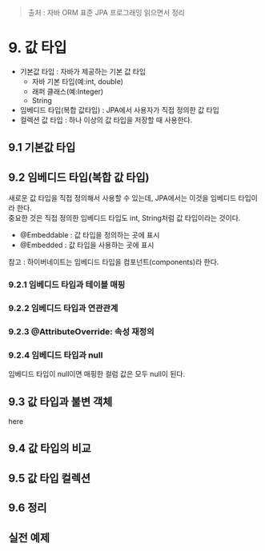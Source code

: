 > 출처 : 자바 ORM 표준 JPA 프로그래밍 읽으면서 정리  

# 9. 값 타입
- 기본값 타입 : 자바가 제공하는 기본 값 타입
    * 자바 기본 타입(예:int, double)
    * 래퍼 클래스(예:Integer)
    * String
- 임베디드 타입(복합 값타입) : JPA에서 사용자가 직접 정의한 값 타입
- 컬렉션 값 타입 : 하나 이상의 값 타입을 저장할 때 사용한다.

## 9.1 기본값 타입
## 9.2 임베디드 타입(복합 값 타입)
새로운 값 타입을 직접 정의해서 사용할 수 있는데, JPA에서는 이것을 임베디드 타입이라 한다.  
중요한 것은 직접 정의한 임베디드 타입도 int, String처럼 값 타입이라는 것이다.

- @Embeddable : 값 타입을 정의하는 곳에 표시
- @Embedded : 값 타입을 사용하는 곳에 표시

참고 : 하이버네이트는 임베디드 타입을 컴포넌트(components)라 한다.

### 9.2.1 임베디드 타입과 테이블 매핑
### 9.2.2 임베디드 타입과 연관관계
### 9.2.3 @AttributeOverride: 속성 재정의
### 9.2.4 임베디드 타입과 null
임베디드 타입이 null이면 매핑한 컬럼 값은 모두 null이 된다.

## 9.3 값 타입과 불변 객체
here

## 9.4 값 타입의 비교
## 9.5 값 타입 컬렉션
## 9.6 정리
## 실전 예제